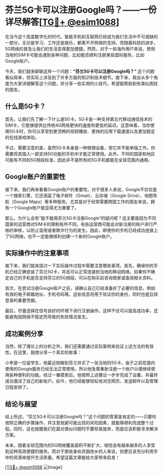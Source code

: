 # 芬兰5G卡可以注册Google吗？——一份详尽解答[[TG💪+ @esim1088](https://t.me/s/esim1088)]

在当今这个高度数字化的时代，智能手机和互联网已经成为我们生活中不可或缺的一部分。无论是学习、工作还是娱乐，都离不开网络的支持。而随着科技的进步，5G网络的普及让我们的生活变得更加便捷。然而，对于一些海外用户来说，使用当地的SIM卡可能会遇到各种问题，比如能否顺利注册某些国际服务，比如Google账户。

今天，我们就来聊聊这样一个问题：**“芬兰5G卡可以注册Google吗？”** 这个问题看似简单，但实际上涉及到了许多方面的知识和技术细节。接下来，我会从多个角度为大家详细解答这个问题，并分享一些实用的小技巧，希望能帮助到有类似困扰的朋友。

## 什么是5G卡？

首先，让我们先了解一下什么是5G卡。5G卡是一种支持第五代移动通信技术的SIM卡，它能够提供比传统4G网络更快的速度和更低的延迟。这意味着，当你使用5G卡时，你可以享受到更流畅的视频播放、更快的应用下载速度以及更加稳定的在线游戏体验。

不过，需要注意的是，虽然5G卡本身是一种物理设备，但它并不能单独工作。你需要将其插入一部支持5G功能的手机中才能正常使用。此外，不同的国家和地区可能有不同的5G频段标准，因此并不是所有的5G手机都能在全球范围内通用。

## Google账户的重要性

接下来，我们再来看看Google账户的重要性。对于很多人来说，Google不仅仅是一个搜索引擎，它还涵盖了电子邮件（Gmail）、云存储（Google Drive）、地图导航（Google Maps）等多种服务。尤其是对于经常需要跨国工作的朋友来说，拥有一个Google账户就显得尤为重要了。

那么，为什么会有“能不能用芬兰5G卡注册Google”的疑问呢？这主要是因为不同国家的运营商对SIM卡的限制有所不同。有些运营商可能会对新注册的账户进行严格的审核，以防止滥用或者欺诈行为的发生。因此，即使你的手机已经成功连接上了5G网络，也不一定能够顺利创建一个新的Google账户。

## 实际操作中的注意事项

接下来，我们就来探讨一下实际操作过程中需要注意哪些事项。首先，确保你的手机已经正确安装了芬兰5G卡，并且可以正常连接到当地的移动网络。如果你不确定自己的手机是否支持芬兰的5G频段，可以在购买前咨询商家或查阅相关资料。

其次，在尝试注册Google账户之前，请确认自己已经准备好了必要的信息，例如有效的电子邮箱地址、手机号码等。这些信息将用于验证你的身份，同时也是后续登录的重要凭据。

最后，尽量选择在信号良好的环境下进行注册操作。这样不仅可以提高成功率，还能避免因网络不稳定而导致的失败情况发生。

## 成功案例分享

当然，除了理论上的分析之外，我们还需要通过实际案例来验证上述方法的有效性。在这里，我想分享一个真实的故事：

小李是一位留学生，他最近刚搬到芬兰并买了一张当地的5G卡。由于之前在国内使用的Google服务已经无法正常使用，所以他急需重新注册一个账户以便继续使用各种便利的功能。经过一番摸索后，他按照上述建议一步步完成了设置，并最终成功激活了自己的新账户。如今，他已经能够轻松地浏览网页、发送邮件以及管理日程安排了。

## 结论与展望

综上所述，“芬兰5G卡可以注册Google吗？”这个问题的答案是肯定的——只要你按照正确的步骤操作，并注意规避可能出现的风险因素，就能够顺利完成整个过程。同时，这也提醒我们在面对类似问题时不要轻易放弃，而是应该积极寻求解决方案。

未来，随着全球范围内的5G网络覆盖面积不断扩大，相信会有越来越多的人享受到这种高效便捷的服务。而对于那些身处异国他乡的人来说，则更应该充分利用手中的资源来提升生活质量。希望这篇文章能给大家带来启发！

[[TG💪+ @esim1088](https://t.me/s/esim1088) ![Image](https://i.postimg.cc/4NQfJmqS/Snipaste-2025-05-13-00-14-12.png)]